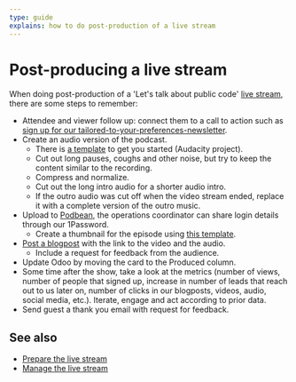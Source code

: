 ```yaml
---
type: guide
explains: how to do post-production of a live stream
---
```


# Post-producing a live stream

When doing post-production of a 'Let's talk about public code' [live stream](index.md), there are some steps to remember:

* Attendee and viewer follow up: connect them to a call to action such as [sign up for our tailored-to-your-preferences-newsletter](https://odoo.publiccode.net/survey/start/594b9243-c7e5-4bc1-8714-35137c971842).
* Create an audio version of the podcast.
  * There is [a template](https://files.publiccode.net/nextcloud/index.php/s/aEoGGTNbJzw6iGx) to get you started (Audacity project).
  * Cut out long pauses, coughs and other noise, but try to keep the content similar to the recording.
  * Compress and normalize.
  * Cut out the long intro audio for a shorter audio intro.
  * If the outro audio was cut off when the video stream ended, replace it with a complete version of the outro music.
* Upload to [Podbean](../tool-management/podbean.md), the operations coordinator can share login details through our 1Password.
  * Create a thumbnail for the episode using [this template](https://files.publiccode.net/nextcloud/index.php/s/kHPQ3ZS2nHgxA5S).
* [Post a blogpost](../communication/blogging.md) with the link to the video and the audio.
  * Include a request for feedback from the audience.
* Update Odoo by moving the card to the Produced column.
* Some time after the show, take a look at the metrics (number of views, number of people that signed up, increase in number of leads that reach out to us later on, number of clicks in our blogposts, videos, audio, social media, etc.). Iterate, engage and act according to prior data.
* Send guest a thank you email with request for feedback.

## See also

* [Prepare the live stream](prepare-live-stream.md)
* [Manage the live stream](manage-live-stream.md)
